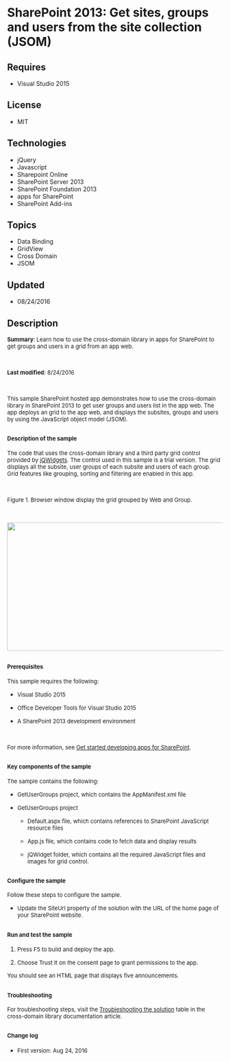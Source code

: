 # SharePoint 2013: Get sites, groups and users from the site collection (JSOM)
## Requires
- Visual Studio 2015
## License
- MIT
## Technologies
- jQuery
- Javascript
- Sharepoint Online
- SharePoint Server 2013
- SharePoint Foundation 2013
- apps for SharePoint
- SharePoint Add-ins
## Topics
- Data Binding
- GridView
- Cross Domain
- JSOM
## Updated
- 08/24/2016
## Description

<p><span id="docs-internal-guid-8125fb6c-be3f-70ed-e433-dbc678a66217"></p>
<p dir="ltr"><span style="font-size:small"><strong>Summary</strong>: Learn how to use the cross-domain library in apps for SharePoint to get groups and users in a grid from an app web.</span></p>
<br>
<p dir="ltr"><span style="font-size:small"><strong>Last modified</strong>: 8/24/2016</span></p>
<br>
<p dir="ltr"><span style="font-size:small">This sample SharePoint hosted app demonstrates how to use the cross-domain library in SharePoint 2013 to get user groups and users list in the app web. The app deploys an grid to the app web, and displays the subsites,
 groups and users by using the JavaScript object model (JSOM).</span></p>
<h2 dir="ltr"><span style="font-size:small">Description of the sample</span></h2>
<p dir="ltr"><span style="font-size:small">The code that uses the cross-domain library and a third party grid control provided by
<a href="http://www.jqwidgets.com/jquery-widgets-documentation/documentation/introduction/introduction.htm">
jQWidgets</a>. The control used in this sample is a trial version. The grid displays all the subsite, user groups of each subsite and users of each group. Grid features like grouping, sorting and filtering are enabled in this app.
</span></p>
<br>
<p dir="ltr"><span style="font-size:small">Figure 1. Browser window display the grid grouped by Web and Group.</span></p>
<br>
<p dir="ltr"><span style="font-size:small"><img src=":-a_l6_z1pnqebkbehhcwwc6pc4ofannkokot0hzaaaiogk2bdfsbpnzlfevkkzbf-tlq2yfwpgdetw79g-6d0ptc3uxvy8wgfmlsyozld-sj14uu5m09cxgi5ht3sadcrnqr0grfd" alt="" width="602" height="299"></span></p>
<p dir="ltr"><span style="font-size:small"></span></p>
<h2 dir="ltr"><span style="font-size:small">Prerequisites</span></h2>
<p dir="ltr"><span style="font-size:small">This sample requires the following:</span></p>
<ul>
<li dir="ltr">
<p dir="ltr"><span style="font-size:small">Visual Studio 2015</span></p>
</li><li dir="ltr">
<p dir="ltr"><span style="font-size:small">Office Developer Tools for Visual Studio 2015</span></p>
</li><li dir="ltr">
<p dir="ltr"><span style="font-size:small">A SharePoint 2013 development environment</span></p>
</li></ul>
<br>
<p dir="ltr"><span style="font-size:small">For more information, see <a href="http://msdn.microsoft.com/library/jj163980.aspx">
Get started developing apps for SharePoint</a>.</span></p>
<h2 dir="ltr"><span style="font-size:small">Key components of the sample</span></h2>
<p dir="ltr"><span style="font-size:small">The sample contains the following:</span></p>
<ul>
<li dir="ltr">
<p dir="ltr"><span style="font-size:small">GetUserGroups project, which contains the AppManifest.xml file</span></p>
</li><li dir="ltr">
<p dir="ltr"><span style="font-size:small">GetUserGroups project</span></p>
<ul>
<li dir="ltr">
<p dir="ltr"><span style="font-size:small">Default.aspx file, which contains references to SharePoint JavaScript resource files</span></p>
</li><li dir="ltr">
<p dir="ltr"><span style="font-size:small">App.js file, which contains code to fetch data and display results</span></p>
</li><li dir="ltr">
<p dir="ltr"><span style="font-size:small">jQWidget folder, which contains all the required JavaScript files and images for grid control.</span></p>
</li></ul>
</li></ul>
<h2 dir="ltr"><span style="font-size:small">Configure the sample</span></h2>
<p dir="ltr"><span style="font-size:small">Follow these steps to configure the sample.</span></p>
<ul>
<li dir="ltr">
<p dir="ltr"><span style="font-size:small">Update the SiteUrl property of the solution with the URL of the home page of your SharePoint website.</span></p>
</li></ul>
<h2 dir="ltr"><span style="font-size:small">Run and test the sample</span></h2>
<p dir="ltr"><span style="font-size:small"></span></p>
<ol>
<li dir="ltr">
<p dir="ltr"><span style="font-size:small">Press F5 to build and deploy the app.</span></p>
</li><li dir="ltr">
<p dir="ltr"><span style="font-size:small">Choose Trust It on the consent page to grant permissions to the app.</span></p>
</li></ol>
<p dir="ltr"><span style="font-size:small">You should see an HTML page that displays five announcements.</span></p>
<h2 dir="ltr"><span style="font-size:small">Troubleshooting</span></h2>
<p dir="ltr"><span style="font-size:small">For troubleshooting steps, visit the <a href="http://msdn.microsoft.com/library/bc37ff5c-1285-40af-98ae-01286696242d# SP15Accessdatafromremoteapp_Troubleshoot">
Troubleshooting the solution</a> table in the cross-domain library documentation article.</span></p>
<h2 dir="ltr"><span style="font-size:small">Change log</span></h2>
<ul>
<li dir="ltr">
<p dir="ltr"><span style="font-size:small">First version: Aug 24, 2016</span></p>
</li></ul>
</span>
<p></p>
<h1></h1>
